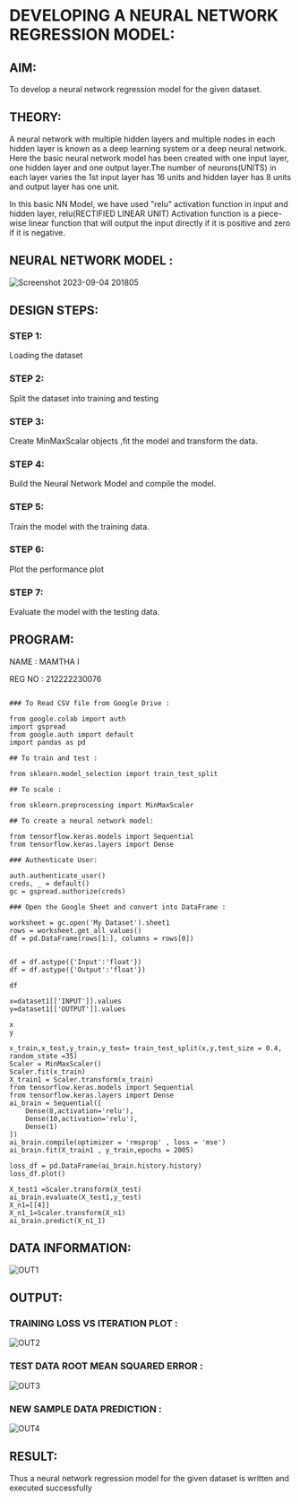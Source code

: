 # DEVELOPING A NEURAL NETWORK REGRESSION MODEL:

## AIM:

To develop a neural network regression model for the given dataset.

## THEORY:

A neural network with multiple hidden layers and multiple nodes in each hidden layer is known as a deep learning system or a deep neural network. Here the basic neural network model has been created with one input layer, one hidden layer and one output layer.The number of neurons(UNITS) in each layer varies the 1st input layer has 16 units and hidden layer has 8 units and output layer has one unit.

In this basic NN Model, we have used "relu" activation function in input and hidden layer, relu(RECTIFIED LINEAR UNIT) Activation function is a piece-wise linear function that will output the input directly if it is positive and zero if it is negative.

## NEURAL NETWORK MODEL :

![Screenshot 2023-09-04 201805](https://github.com/Mamthaiyappaprabu/basic-nn-model/assets/119393563/88f0b1e1-950c-477b-86f7-e19496990a7a)


## DESIGN STEPS:

### STEP 1:

Loading the dataset

### STEP 2:

Split the dataset into training and testing

### STEP 3:

Create MinMaxScalar objects ,fit the model and transform the data.

### STEP 4:

Build the Neural Network Model and compile the model.

### STEP 5:

Train the model with the training data.

### STEP 6:

Plot the performance plot

### STEP 7:

Evaluate the model with the testing data.

## PROGRAM:

NAME : MAMTHA I

REG NO : 212222230076
```
        
### To Read CSV file from Google Drive :

from google.colab import auth
import gspread
from google.auth import default
import pandas as pd

## To train and test :

from sklearn.model_selection import train_test_split

## To scale :

from sklearn.preprocessing import MinMaxScaler

## To create a neural network model:

from tensorflow.keras.models import Sequential
from tensorflow.keras.layers import Dense

### Authenticate User:

auth.authenticate_user()
creds, _ = default()
gc = gspread.authorize(creds)

### Open the Google Sheet and convert into DataFrame :

worksheet = gc.open('My Dataset').sheet1
rows = worksheet.get_all_values()
df = pd.DataFrame(rows[1:], columns = rows[0])


df = df.astype({'Input':'float'})
df = df.astype({'Output':'float'})

df

x=dataset1[['INPUT']].values
y=dataset1[['OUTPUT']].values

x
y

x_train,x_test,y_train,y_test= train_test_split(x,y,test_size = 0.4, random_state =35)
Scaler = MinMaxScaler()
Scaler.fit(x_train)
X_train1 = Scaler.transform(x_train)
from tensorflow.keras.models import Sequential
from tensorflow.keras.layers import Dense
ai_brain = Sequential([
    Dense(8,activation='relu'),
    Dense(10,activation='relu'),
    Dense(1)
])
ai_brain.compile(optimizer = 'rmsprop' , loss = 'mse')
ai_brain.fit(X_train1 , y_train,epochs = 2005)

loss_df = pd.DataFrame(ai_brain.history.history)
loss_df.plot()

X_test1 =Scaler.transform(X_test)
ai_brain.evaluate(X_test1,y_test)
X_n1=[[4]]
X_n1_1=Scaler.transform(X_n1)
ai_brain.predict(X_n1_1)
```

## DATA INFORMATION:

![OUT1](https://github.com/Mamthaiyappaprabu/basic-nn-model/assets/119393563/6e2af7b6-0da1-4901-8614-2a398f52c687)

## OUTPUT:

### TRAINING LOSS VS ITERATION PLOT :

![OUT2](https://github.com/Mamthaiyappaprabu/basic-nn-model/assets/119393563/1b1eead3-788a-4e66-9522-401e79e40067)


### TEST DATA ROOT MEAN SQUARED ERROR :
![OUT3](https://github.com/Mamthaiyappaprabu/basic-nn-model/assets/119393563/97158085-415f-421d-ad75-ac90504bfd3d)


### NEW SAMPLE DATA PREDICTION :

![OUT4](https://github.com/Mamthaiyappaprabu/basic-nn-model/assets/119393563/4a438c25-5ff5-463e-9a5b-a3a41e3cb342)


## RESULT:

Thus a neural network regression model for the given dataset is written and executed successfully
